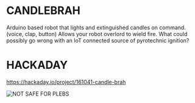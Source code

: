 
# CANDLEBRAH
Arduino based robot that lights and extinguished candles on command. (voice, clap, button) Allows your robot overlord to wield fire. 
What could possibly go wrong with an IoT connected source of pyrotechnic ignition?

# HACKADAY
https://hackaday.io/project/161041-candle-brah

![NOT SAFE FOR PLEBS](https://cdn.hackaday.io/files/1610416889978144/CANDLE_BREH_BANNER.png)